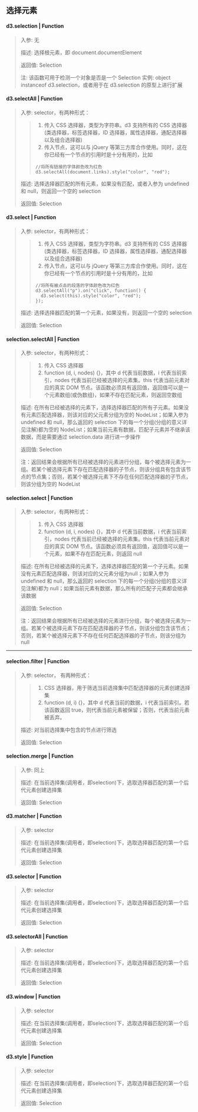 ## 选择元素

#### d3.selection | Function

> 入参: 无 
>
> 描述: 选择根元素，即 document.documentElement
>
> 返回值: Selection
>
> 注: 该函数可用于检测一个对象是否是一个 Selection 实例: object instanceof d3.selection，或者用于在 d3.selection 的原型上进行扩展

#### d3.selectAll | Function

> 入参: selector，有两种形式：
> > 1. 传入 CSS 选择器，类型为字符串。d3 支持所有的 CSS 选择器(类选择器，标签选择器，ID 选择器，属性选择器，通配选择器以及组合选择器)
> > 2. 传入节点，这可以与 jQuery 等第三方库合作使用。同时，这在你已经有一个节点的引用时是十分有用的，比如
> > ```
> > //将所有链接的字体颜色改为红色
> > d3.selectAll(document.links).style("color", "red");
> > ```
>
> 描述: 选择选择器匹配的所有元素，如果没有匹配，或者入参为 undefined 和 null，则返回一个空的 selection
>
> 返回值: Selection

#### d3.select | Function

> 入参: selector，有两种形式：
> > 1. 传入 CSS 选择器，类型为字符串。d3 支持所有的 CSS 选择器(类选择器，标签选择器，ID 选择器，属性选择器，通配选择器以及组合选择器)
> > 2. 传入节点，这可以与 jQuery 等第三方库合作使用。同时，这在你已经有一个节点的引用时是十分有用的，比如
> > ```
> > //将所有被点击的段落的字体颜色改为红色
> > d3.selectAll("p").on("click", function() {
> >   d3.select(this).style("color", "red");
> > });
> > ```
>
> 描述: 选择选择器匹配的第一个元素，如果没有，则返回一个空的 selection
>
> 返回值: Selection

#### selection.selectAll | Function

> 入参: selector，有两种形式：
>
> > 1. 传入 CSS 选择器
> > 2. function (d, i, nodes) {}，其中 d 代表当前数据，i 代表当前索引，nodes 代表当前已经被选择的元素集。this 代表当前元素对应的真实 DOM 节点。该函数必须具有返回值，返回值可以是一个元素数组(或伪数组)，如果不存在匹配元素，则返回空数组
>
> 描述: 在所有已经被选择的元素下，选择选择器匹配的所有子元素。如果没有元素匹配选择器，则该对应的父元素分组为空的 NodeList；如果入参为 undefined 和 null，那么返回的 selection 下的每一个分组(分组的意义详见注解)都为空的 NodeList；如果当前元素有数据，匹配子元素并不继承该数据，而是需要通过 selection.data 进行进一步操作
>
> 返回值: Selection
>
> 注：返回结果会根据所有已经被选择的元素进行分组，每个被选择元素为一组。若某个被选择元素下存在匹配选择器的子节点，则该分组具有包含该节点的节点集；否则，若某个被选择元素下不存在任何匹配选择器的子节点，则该分组为空的 NodeList

#### selection.select | Function

> 入参: selector，有两种形式：
>
> > 1. 传入 CSS 选择器
> > 2. function (d, i, nodes) {}，其中 d 代表当前数据，i 代表当前索引，nodes 代表当前已经被选择的元素集。this 代表当前元素对应的真实 DOM 节点。该函数必须具有返回值，返回值可以是一个元素，如果不存在匹配元素，则返回 null
>
> 描述: 在所有已经被选择的元素下，选择选择器匹配的第一个子元素。如果没有元素匹配选择器，则该对应的父元素分组为null；如果入参为 undefined 和 null，那么返回的 selection 下的每一个分组(分组的意义详见注解)都为 null；如果当前元素有数据，那么所有的匹配子元素都会继承该数据
>
> 返回值: Selection
>
> 注：返回结果会根据所有已经被选择的元素进行分组，每个被选择元素为一组。若某个被选择元素下存在匹配选择器的子节点，则该分组包含该节点；否则，若某个被选择元素下不存在任何匹配选择器的子节点，则该分组为 null

--- 
#### selection.filter | Function

> 入参: selector， 有两种形式：
> > 1. CSS 选择器，用于筛选当前选择集中匹配选择器的元素创建选择集
> > 2. function (d, i) {}，其中 d 代表当前的数据，i 代表当前索引。若该函数返回 true，则代表当前元素被保留；否则，代表当前元素被丢弃。
>
> 描述: 对当前选择集中包含的节点进行筛选
>
> 返回值: Selection

#### selection.merge | Function

> 入参: 同上
>
> 描述: 在当前选择集(调用者，即selection)下，选取选择器匹配的第一个后代元素创建选择集
>
> 返回值: Selection

#### d3.matcher | Function

> 入参: selector
>
> 描述: 在当前选择集(调用者，即selection)下，选取选择器匹配的第一个后代元素创建选择集
>
> 返回值: Selection

#### d3.selector | Function

> 入参: selector
>
> 描述: 在当前选择集(调用者，即selection)下，选取选择器匹配的第一个后代元素创建选择集
>
> 返回值: Selection

#### d3.selectorAll | Function

> 入参: selector
>
> 描述: 在当前选择集(调用者，即selection)下，选取选择器匹配的第一个后代元素创建选择集
>
> 返回值: Selection

#### d3.window | Function

> 入参: selector
>
> 描述: 在当前选择集(调用者，即selection)下，选取选择器匹配的第一个后代元素创建选择集
>
> 返回值: Selection

#### d3.style | Function

> 入参: selector
>
> 描述: 在当前选择集(调用者，即selection)下，选取选择器匹配的第一个后代元素创建选择集
>
> 返回值: Selection
